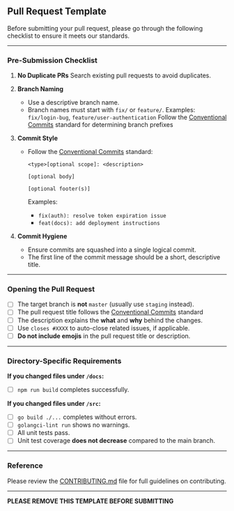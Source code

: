 ## Pull Request Template

Before submitting your pull request, please go through the following checklist to ensure it meets our standards.

---

### Pre-Submission Checklist

1. **No Duplicate PRs**
   Search existing pull requests to avoid duplicates.

2. **Branch Naming**
   - Use a descriptive branch name.
   - Branch names must start with `fix/` or `feature/`.
     Examples: `fix/login-bug`, `feature/user-authentication`
     Follow the [Conventional Commits](https://www.conventionalcommits.org/en/v1.0.0/) standard for determining branch prefixes

3. **Commit Style**
   - Follow the [Conventional Commits](https://www.conventionalcommits.org/en/v1.0.0/) standard:

     ```plaintext
     <type>[optional scope]: <description>

     [optional body]

     [optional footer(s)]
     ```

     Examples:
     - `fix(auth): resolve token expiration issue`
     - `feat(docs): add deployment instructions`

4. **Commit Hygiene**
   - Ensure commits are squashed into a single logical commit.
   - The first line of the commit message should be a short, descriptive title.

---

### Opening the Pull Request

- [ ] The target branch is **not** `master` (usually use `staging` instead).
- [ ] The pull request title follows the [Conventional Commits](https://www.conventionalcommits.org/en/v1.0.0/) standard
- [ ] The description explains the **what** and **why** behind the changes.
- [ ] Use `closes #XXXX` to auto-close related issues, if applicable.
- [ ] **Do not include emojis** in the pull request title or description.

---

### Directory-Specific Requirements

**If you changed files under `/docs`:**

- [ ] `npm run build` completes successfully.

**If you changed files under `/src`:**

- [ ] `go build ./...` completes without errors.
- [ ] `golangci-lint run` shows no warnings.
- [ ] All unit tests pass.
- [ ] Unit test coverage **does not decrease** compared to the main branch.

---

### Reference

Please review the [CONTRIBUTING.md](../CONTRIBUTING.md) file for full guidelines on contributing.

---

**PLEASE REMOVE THIS TEMPLATE BEFORE SUBMITTING**
